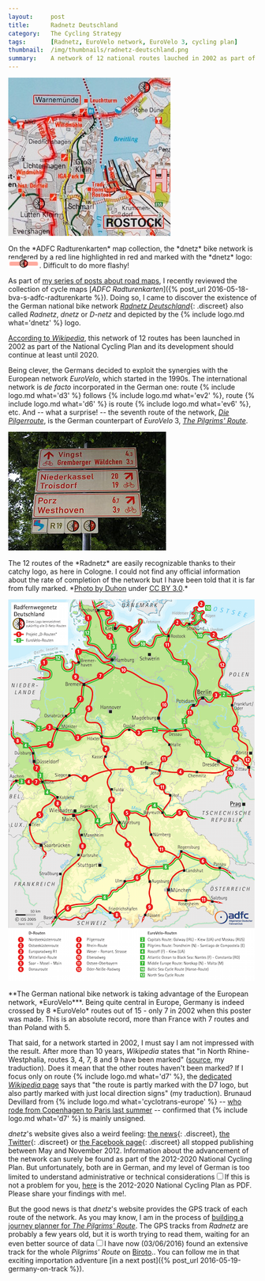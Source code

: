 ```yaml
---
layout:     post
title:      Radnetz Deutschland
category:   The Cycling Strategy
tags:       [Radnetz, EuroVelo network, EuroVelo 3, cycling plan]
thumbnail:  /img/thumbnails/radnetz-deutschland.png
summary:    A network of 12 national routes lauched in 2002 as part of the National Cycling Plan.
---
```


<aside>
	<img src="/img/2016-04-29-bva-adfc-radturenkarte-dnetz-near-rostock.jpg">
	<p class='legend' markdown='1'>On the *ADFC&nbsp;Radturenkarten* map collection, the *dnetz* bike network is rendered by a red line highlighted in red and marked with the *dnetz* logo: <img src="/img/2016-04-29-bva-adfc-radturenkarte-dnetz.png" style='height:1.3em;margin-top:-0.3em'>. Difficult to do more flashy!</p>
</aside>

As part of [my series of posts about road maps](/blogs/cartotheque), I recently reviewed the collection of cycle maps [*ADFC&nbsp;Radturenkarten*]({% post_url 2016-05-18-bva-s-adfc-radturenkarte %}). Doing so, I came to discover the existence of the German national bike network [*Radnetz Deutschland*](http://www.radnetz-deutschland.de/en.html){: .discreet} also called *Radnetz*, *dnetz* or *D-netz* and depicted by the {% include logo.md what='dnetz' %} logo.

[According to *Wikipedia*](https://en.wikipedia.org/wiki/German_Cycling_Network), this network of 12 routes has been launched in 2002 as part of the National Cycling Plan and its development should continue at least until 2020. 

Being clever, the Germans decided to exploit the synergies with the European network *EuroVelo*, which started in the 1990s. The international network is *de facto* incorporated in the German one: route {% include logo.md what='d3' %} follows {% include logo.md what='ev2' %}, route {% include logo.md what='d6' %} is route {% include logo.md what='ev6' %}, etc. And -- what a surprise! -- the seventh route of the network, [*Die Pilgerroute*](http://www.radnetz-deutschland.de/en/d-routen/d-route-7.html), is the German counterpart of *EuroVelo* 3, [*The Pilgrims' Route*](http://www.eurovelo.com/en/eurovelos/eurovelo-3).

<aside>
	<img src="/img/2016-06-03-dnetz-near-cologne.jpg">
	<p class='legend' markdown='1'> The 12 routes of the *Radnetz* are easily recognizable thanks to their catchy logo, as here in Cologne. I could not find any official information about the rate of completion of the network but I have been told that it is far from fully marked. *<a class='discreet' href='https://de.wikipedia.org/wiki/Datei:D-Netz-Route,_Abschnitt_K%C3%B6ln-Poll_,_Rheinaufw%C3%A4rts.jpg'>Photo by Duhon</a> under <a href="http://creativecommons.org/licenses/by/3.0/" class='discreet'>CC BY 3.0</a>.*</p>
</aside>

<div class='scroll'>
    <div><img src="/img/2005-adfc-radnetz.png"></div>
    <p class='legend' markdown='1'>**The German national bike network is taking advantage of the European network, *EuroVelo***. Being quite central in Europe, Germany is indeed crossed by 8 *EuroVelo* routes out of 15 - only 7 in 2002 when this poster was made. This is an absolute record, more than France with 7 routes and than Poland with 5.</p>
</div>

That said, for a network started in 2002, I must say I am not impressed with the result. After more than 10 years, *Wikipedia* states that "in North Rhine-Westphalia, routes 3, 4, 7, 8 and 9 have been marked" ([source](https://de.wikipedia.org/wiki/D-Route), my traduction). Does it mean that the other routes haven't been marked? If I focus only on route {% include logo.md what='d7' %}, the [dedicated *Wikipedia* page](https://de.wikipedia.org/wiki/Pilgerroute_(D7)) says that "the route is partly marked with the D7 logo, but also partly marked with just local direction signs" (my traduction). Brunaud Devillard from {% include logo.md what='cyclotrans-europe' %} -- [who rode from Copenhagen to Paris last summer](http://eurovelo3.fr/copenhague-paris) -- confirmed that {% include logo.md what='d7' %} is mainly unsigned.

*dnetz*'s website gives also a weird feeling: [the news](http://www.radnetz-deutschland.de/aktuell-service/news.html){: .discreet}, [the Twitter](https://twitter.com/RaDNetz_de){: .discreet} or [the Facebook page](https://www.facebook.com/Radnetz.Deutschland){: .discreet} all stopped publishing between May and November 2012. Information about the advancement of the network can surely be found as part of the 2012-2020 National Cycling Plan. But unfortunately, both are in German, and my level of German is too limited to understand administrative or technical considerations<label for="sn-help" class="sidenote-number"></label><input type="checkbox" id="sn-help"/><span class='sidenote'>If this is not a problem for you, <a href="http://www.bmvi.de//cae/servlet/contentblob/89724/publicationFile/62136/nationaler-radverkehrsplan-2020.pdf">here</a> is the 2012-2020 National Cycling Plan as PDF. Please share your findings with me!</span>.

But the good news is that *dnetz*'s website provides the GPS track of each route of the network. As you may know, I am in the process of [building a journey planner for *The Pilgrims' Route*](/blogs/journey-planner-the-making-of). The GPS tracks from *Radnetz* are probably a few years old, but it is worth trying to read them, waiting for an even better source of data<label for="sn-better-data" class="sidenote-number"></label><input type="checkbox" id="sn-better-data"/><span class='sidenote'>I have now (03/06/2016) found an extensive track for the whole <em>Pilgrims' Route</em> on <a href="http://www.biroto.eu/en/cycle-route/europe/eurovelo-pilgrims-route-ev3/rt00000408">Biroto</a>.</span>. You can follow me in that exciting importation adventure [in a next post]({% post_url 2016-05-19-germany-on-track %}).